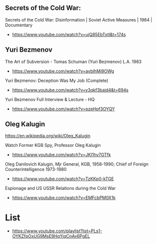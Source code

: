 
## Secrets of the Cold War: 

Secrets of the Cold War: Disinformation | Soviet Active Measures | 1984 | Documentary

- https://www.youtube.com/watch?v=ujQ85EbTxtI&t=174s

## Yuri Bezmenov

The Art of Subversion - Tomas Schuman (Yuri Bezmenov) L.A. 1983 

- https://www.youtube.com/watch?v=avbIhMi9OWg

Yuri Bezmenov: Deception Was My Job (Complete)

- https://www.youtube.com/watch?v=y3qkf3bajd4&t=694s

Yuri Bezmenov Full Interview & Lecture - HQ

- https://www.youtube.com/watch?v=pzeHpf3OYQY



## Oleg Kalugin

https://en.wikipedia.org/wiki/Oleg_Kalugin

Watch Former KGB Spy, Professor Oleg Kalugin

- https://www.youtube.com/watch?v=JKI1hv7GTfk

Oleg Danilovich Kalugin, Mjr General, KGB, 1958-1990; Chief of Foreign Counterintelligence 1973-1980

- https://www.youtube.com/watch?v=TzKKp0-kTGE

Espionage and US USSR Relations during the Cold War

- https://www.youtube.com/watch?v=EMFcbPM0X1k

# List

- https://www.youtube.com/playlist?list=PLs1-OYKZfpOxUG9MsE9HqYiqCnAv6PgEL